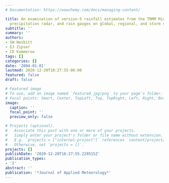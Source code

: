 ```yaml
---
# Documentation: https://wowchemy.com/docs/managing-content/

title: An examination of version-5 rainfall estimates from the TRMM Microwave Imager,
  precipitation radar, and rain gauges on global, regional, and storm scales
subtitle: ''
summary: ''
authors:
- SW Nesbitt
- EJ Zipser
- CD Kummerow
tags: []
categories: []
date: '2004-01-01'
lastmod: 2020-12-20T10:27:55-06:00
featured: false
draft: false

# Featured image
# To use, add an image named `featured.jpg/png` to your page's folder.
# Focal points: Smart, Center, TopLeft, Top, TopRight, Left, Right, BottomLeft, Bottom, BottomRight.
image:
  caption: ''
  focal_point: ''
  preview_only: false

# Projects (optional).
#   Associate this post with one or more of your projects.
#   Simply enter your project's folder or file name without extension.
#   E.g. `projects = ["internal-project"]` references `content/project/deep-learning/index.md`.
#   Otherwise, set `projects = []`.
projects: []
publishDate: '2020-12-20T16:27:55.229515Z'
publication_types:
- '2'
abstract: ''
publication: '*Journal of Applied Meteorology*'
---
```

